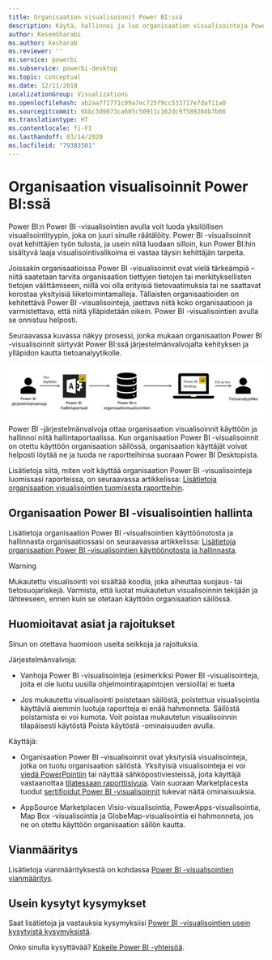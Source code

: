 ```yaml
---
title: Organisaation visualisoinnit Power BI:ssä
description: Käytä, hallinnoi ja luo organisaation visualisointeja Power BI:ssä
author: KesemSharabi
ms.author: kesharab
ms.reviewer: ''
ms.service: powerbi
ms.subservice: powerbi-desktop
ms.topic: conceptual
ms.date: 12/11/2018
LocalizationGroup: Visualizations
ms.openlocfilehash: ab2aa7f1771c09a7ec725f9cc533717e7daf11a0
ms.sourcegitcommit: 6bbc3d0073ca605c50911c162dc9f58926db7b66
ms.translationtype: HT
ms.contentlocale: fi-FI
ms.lasthandoff: 03/14/2020
ms.locfileid: "79383501"
---
```

# <a name="organizational-visuals-in-power-bi"></a>Organisaation visualisoinnit Power BI:ssä

Power BI:n Power BI -visualisointien avulla voit luoda yksilöllisen visualisointityypin, joka on juuri sinulle räätälöity. Power BI -visualisoinnit ovat kehittäjien työn tulosta, ja usein niitä luodaan silloin, kun Power BI:hin sisältyvä laaja visualisointivalikoima ei vastaa täysin kehittäjän tarpeita.

Joissakin organisaatioissa Power BI -visualisoinnit ovat vielä tärkeämpiä – niitä saatetaan tarvita organisaation tiettyjen tietojen tai merkityksellisten tietojen välittämiseen, niillä voi olla erityisiä tietovaatimuksia tai ne saattavat korostaa yksityisiä liiketoimintamalleja. Tällaisten organisaatioiden on kehitettävä Power BI -visualisointeja, jaettava niitä koko organisaatioon ja varmistettava, että niitä ylläpidetään oikein. Power BI -visualisointien avulla se onnistuu helposti.

Seuraavassa kuvassa näkyy prosessi, jonka mukaan organisaation Power BI -visualisoinnit siirtyvät Power BI:ssä järjestelmänvalvojalta kehityksen ja ylläpidon kautta tietoanalyytikolle.

![Mukautetun visualisoinnin kuva](media/power-bi-custom-visuals-organizational/custom-visual-org-01.jpg)

Power BI -järjestelmänvalvoja ottaa organisaation visualisoinnit käyttöön ja hallinnoi niitä hallintaportaalissa. Kun organisaation Power BI -visualisoinnit on otettu käyttöön organisaation säilössä, organisaation käyttäjät voivat helposti löytää ne ja tuoda ne raportteihinsa suoraan Power BI Desktopista.

Lisätietoja siitä, miten voit käyttää organisaation Power BI -visualisointeja luomissasi raporteissa, on seuraavassa artikkelissa: [Lisätietoja organisaation visualisointien tuomisesta raportteihin](power-bi-custom-visuals.md).

## <a name="administer-organizational-power-bi-visuals"></a>Organisaation Power BI -visualisointien hallinta

Lisätietoja organisaation Power BI -visualisointien käyttöönotosta ja hallinnasta organisaatiossasi on seuraavassa artikkelissa: [Lisätietoja organisaation Power BI -visualisointien käyttöönotosta ja hallinnasta](https://go.microsoft.com/fwlink/?linkid=866790).

> [!WARNING]
> Mukautettu visualisointi voi sisältää koodia, joka aiheuttaa suojaus- tai tietosuojariskejä. Varmista, että luotat mukautetun visualisoinnin tekijään ja lähteeseen, ennen kuin se otetaan käyttöön organisaation säilössä.

## <a name="considerations-and-limitations"></a>Huomioitavat asiat ja rajoitukset

Sinun on otettava huomioon useita seikkoja ja rajoituksia.

Järjestelmänvalvoja:

* Vanhoja Power BI -visualisointeja (esimerkiksi Power BI -visualisointeja, joita ei ole luotu uusilla ohjelmointirajapintojen versioilla) ei tueta

* Jos mukautettu visualisointi poistetaan säilöstä, poistettua visualisointia käyttäviä aiemmin luotuja raportteja ei enää hahmonneta. Säilöstä poistamista ei voi kumota. Voit poistaa mukautetun visualisoinnin tilapäisesti käytöstä Poista käytöstä -ominaisuuden avulla.

Käyttäjä:

* Organisaation Power BI -visualisoinnit ovat yksityisiä visualisointeja, jotka on tuotu organisaation säilöstä. Yksityisiä visualisointeja ei voi [viedä PowerPointiin](https://docs.microsoft.com/power-bi/consumer/end-user-powerpoint) tai näyttää sähköpostiviesteissä, joita käyttäjä vastaanottaa [tilatessaan raporttisivuja](https://docs.microsoft.com/power-bi/consumer/end-user-subscribe). Vain suoraan Marketplacesta tuodut [sertifioidut Power BI -visualisoinnit](power-bi-custom-visuals-certified.md) tukevat näitä ominaisuuksia.

* AppSource Marketplacen Visio-visualisointia, PowerApps-visualisointia, Map Box -visualisointia ja GlobeMap-visualisointia ei hahmonneta, jos ne on otettu käyttöön organisaation säilön kautta.

## <a name="troubleshoot"></a>Vianmääritys

Lisätietoja vianmäärityksestä on kohdassa [Power BI -visualisointien vianmääritys](power-bi-custom-visuals-troubleshoot.md).

## <a name="faq"></a>Usein kysytyt kysymykset

Saat lisätietoja ja vastauksia kysymyksiisi [Power BI -visualisointien usein kysytyistä kysymyksistä](power-bi-custom-visuals-faq.md#organizational-power-bi-visuals).

Onko sinulla kysyttävää? [Kokeile Power BI -yhteisöä](https://community.powerbi.com/).
